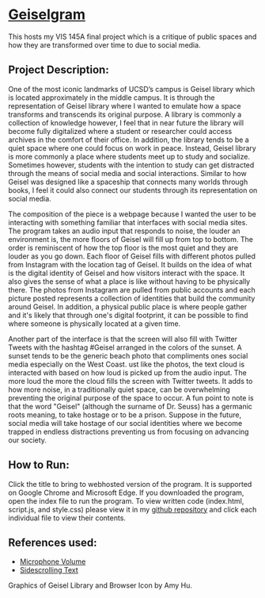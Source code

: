 # [Geiselgram](https://amyh1608.github.io/Geiselgram/)
This hosts my VIS 145A final project which is a critique of public spaces and how they are transformed over time to due to social media. 

## Project Description:
One of the most iconic landmarks of UCSD’s campus is Geisel library which is located approximately in the middle campus. It is through the representation of Geisel library where I wanted to emulate how a space transforms and transcends its original purpose. A library is commonly a collection of knowledge however, I feel that in near future the library will become fully digitalized where a student or researcher could access archives in the comfort of their office. In addition, the library tends to be a quiet space where one could focus on work in peace. Instead, Geisel library is more commonly a place where students meet up to study and socialize. Sometimes however, students with the intention to study can get distracted through the means of social media and social interactions. Similar to how Geisel was designed like a spaceship that connects many worlds through books, I feel it could also connect our students through its representation on social media. 
 
The composition of the piece is a webpage because I wanted the user to be interacting with something familiar that interfaces with social media sites. The program takes an audio input that responds to noise, the louder an environment is, the more floors of Geisel will fill up from top to bottom. The order is reminiscent of how the top floor is the most quiet and they are louder as you go down. Each floor of Geisel fills with different photos pulled from Instagram with the location tag of Geisel. It builds on the idea of what is the digital identity of Geisel and how visitors interact with the space. It also gives the sense of what a place is like without having to be physically there. The photos from Instagram are pulled from public accounts and each picture posted represents a collection of identities that build the community around Geisel. In addition, a physical public place is where people gather and it's likely that through one's digital footprint, it can be possible to find where someone is physically located at a given time. 

Another part of the interface is that the screen will also fill with Twitter Tweets with the hashtag #Geisel arranged in the colors of the sunset. A sunset tends to be the generic beach photo that compliments ones social media especially on the West Coast. ust like the photos, the text cloud is interacted with based on how loud is picked up from the audio input. The more loud the more the cloud fills the screen with Twitter tweets. It adds to how more noise, in a traditionally quiet space, can be overwhelming preventing the original purpose of the space to occur. A fun point to note is that the word "Geisel" (although the surname of Dr. Seuss) has a germanic roots meaning, to take hostage or to be a prison. Suppose in the future, social media will take hostage of our social identities where we become trapped in endless distractions preventing us from focusing on advancing our society. 


## How to Run: 
Click the title to bring to webhosted version of the program. It is supported on Google Chrome and Microsoft Edge. If you downloaded the program, open the index file to run the program. To view written code (index.html, script.js, and style.css) please view it in my [github repository](https://github.com/Amyh1608/Geiselgram) and click each individual file to view their contents.

## References used: 
 - [Microphone Volume](https://github.com/KennyWibowo/MicrophoneVolume)
 - [Sidescrolling Text](https://github.com/KennyWibowo/SidescrollingText)

 Graphics of Geisel Library and Browser Icon by Amy Hu. 
